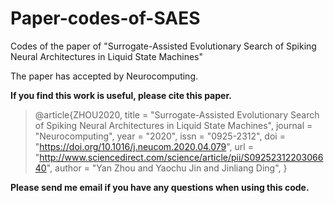 # Paper-codes-of-SAES
Codes of the paper of "Surrogate-Assisted Evolutionary Search of Spiking Neural Architectures in Liquid State Machines"

The paper has accepted by Neurocomputing. 

**If you find this work is useful, please cite this paper.**

>@article{ZHOU2020,
title = "Surrogate-Assisted Evolutionary Search of Spiking Neural Architectures in Liquid State Machines",
journal = "Neurocomputing",
year = "2020",
issn = "0925-2312",
doi = "https://doi.org/10.1016/j.neucom.2020.04.079",
url = "http://www.sciencedirect.com/science/article/pii/S0925231220306640",
author = "Yan Zhou and Yaochu Jin and Jinliang Ding",
}

**Please send me email if you have any questions when using this code.**
